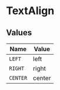 # TextAlign


## Values

| Name     | Value    |
| -------- | -------- |
| `LEFT`   | left     |
| `RIGHT`  | right    |
| `CENTER` | center   |